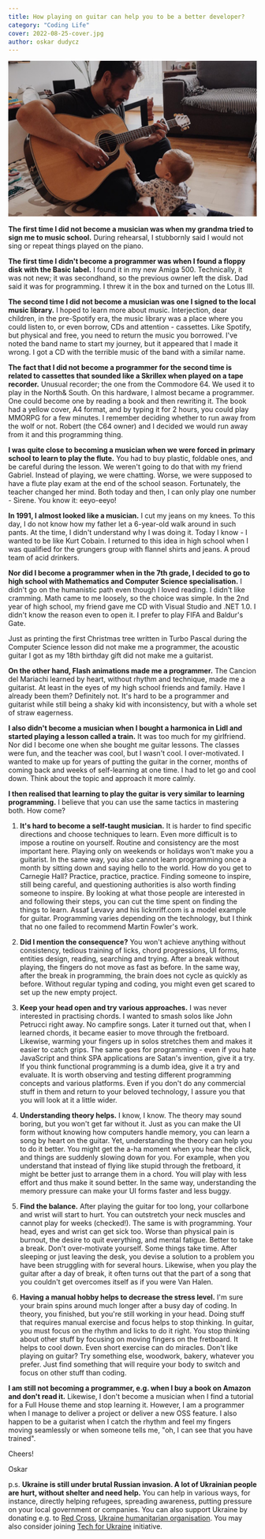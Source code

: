 ```yaml
---
title: How playing on guitar can help you to be a better developer?
category: "Coding Life"
cover: 2022-08-25-cover.jpg
author: oskar dudycz
---
```


![cover](2022-08-25-cover.jpg)

**The first time I did not become a musician was when my grandma tried to sign me to music school.** During rehearsal, I stubbornly said I would not sing or repeat things played on the piano.

**The first time I didn't become a programmer was when I found a floppy disk with the Basic label.** I found it in my new Amiga 500. Technically, it was not new; it was secondhand, so the previous owner left the disk. Dad said it was for programming. I threw it in the box and turned on the Lotus III.

**The second time I did not become a musician was one I signed to the local music library.** I hoped to learn more about music. Interjection, dear children, in the pre-Spotify era, the music library was a place where you could listen to, or even borrow, CDs and attention - cassettes. Like Spotify, but physical and free, you need to return the music you borrowed. I've noted the band name to start my journey, but it appeared that I made it wrong. I got a CD with the terrible music of the band with a similar name.

**The fact that I did not become a programmer for the second time is related to cassettes that sounded like a Skrillex when played on a tape recorder.** Unusual recorder; the one from the Commodore 64. We used it to play in the North& South. On this hardware, I almost became a programmer. One could become one by reading a book and then rewriting it. The book had a yellow cover, A4 format, and by typing it for 2 hours, you could play MMORPG for a few minutes. I remember deciding whether to run away from the wolf or not. Robert (the C64 owner) and I decided we would run away from it and this programming thing.

**I was quite close to becoming a musician when we were forced in primary school to learn to play the flute.** You had to buy plastic, foldable ones, and be careful during the lesson. We weren't going to do that with my friend Gabriel. Instead of playing, we were chatting. Worse, we were supposed to have a flute play exam at the end of the school season. Fortunately, the teacher changed her mind. Both today and then, I can only play one number - Sirene. You know it: eeyo-eeyo!

**In 1991, I almost looked like a musician.** I cut my jeans on my knees. To this day, I do not know how my father let a 6-year-old walk around in such pants. At the time, I didn't understand why I was doing it. Today I know - I wanted to be like Kurt Cobain. I returned to this idea in high school when I was qualified for the grungers group with flannel shirts and jeans. A proud team of acid drinkers.

**Nor did I become a programmer when in the 7th grade, I decided to go to high school with Mathematics and Computer Science specialisation.** I didn't go on the humanistic path even though I loved reading. I didn't like cramming. Math came to me loosely, so the choice was simple. In the 2nd year of high school, my friend gave me CD with Visual Studio and .NET 1.0. I didn't know the reason even to open it. I prefer to play FIFA and Baldur's Gate.

Just as printing the first Christmas tree written in Turbo Pascal during the Computer Science lesson did not make me a programmer, the acoustic guitar I got as my 18th birthday gift did not make me a guitarist.

**On the other hand, Flash animations made me a programmer.** The Cancion del Mariachi learned by heart, without rhythm and technique, made me a guitarist. At least in the eyes of my high school friends and family. Have I already been them? Definitely not. It's hard to be a programmer and guitarist while still being a shaky kid with inconsistency, but with a whole set of straw eagerness.

**I also didn't become a musician when I bought a harmonica in Lidl and started playing a lesson called a train.** It was too much for my girlfriend. Nor did I become one when she bought me guitar lessons. The classes were fun, and the teacher was cool, but I wasn't cool. I over-motivated. I wanted to make up for years of putting the guitar in the corner, months of coming back and weeks of self-learning at one time. I had to let go and cool down. Think about the topic and approach it more calmly.

**I then realised that learning to play the guitar is very similar to learning programming.** I believe that you can use the same tactics in mastering both. How come?

1. **It's hard to become a self-taught musician.** It is harder to find specific directions and choose techniques to learn. Even more difficult is to impose a routine on yourself. Routine and consistency are the most important here. Playing only on weekends or holidays won't make you a guitarist. In the same way, you also cannot learn programming once a month by sitting down and saying hello to the world. How do you get to Carnegie Hall? Practice, practice, practice. Finding someone to inspire, still being careful, and questioning authorities is also worth finding someone to inspire. By looking at what those people are interested in and following their steps, you can cut the time spent on finding the things to learn. Assaf Levavy and his licknriff.com is a model example for guitar. Programming varies depending on the technology, but I think that no one failed to recommend Martin Fowler's work.

2. **Did I mention the consequence?** You won't achieve anything without consistency, tedious training of licks, chord progressions, UI forms, entities design, reading, searching and trying. After a break without playing, the fingers do not move as fast as before. In the same way, after the break in programming, the brain does not cycle as quickly as before. Without regular typing and coding, you might even get scared to set up the new empty project.

3. **Keep your head open and try various approaches.** I was never interested in practising chords. I wanted to smash solos like John Petrucci right away. No campfire songs. Later it turned out that, when I learned chords, it became easier to move through the fretboard. Likewise, warming your fingers up in solos stretches them and makes it easier to catch grips. The same goes for programming - even if you hate JavaScript and think SPA applications are Satan's invention, give it a try. If you think functional programming is a dumb idea, give it a try and evaluate. It is worth observing and testing different programming concepts and various platforms. Even if you don't do any commercial stuff in them and return to your beloved technology, I assure you that you will look at it a little wider.

4. **Understanding theory helps.** I know, I know. The theory may sound boring, but you won't get far without it. Just as you can make the UI form without knowing how computers handle memory, you can learn a song by heart on the guitar. Yet, understanding the theory can help you to do it better. You might get the a-ha moment when you hear the click, and things are suddenly slowing down for you. For example, when you understand that instead of flying like stupid through the fretboard, it might be better just to arrange them in a chord. You will play with less effort and thus make it sound better. In the same way, understanding the memory pressure can make your UI forms faster and less buggy.

5. **Find the balance.** After playing the guitar for too long, your collarbone and wrist will start to hurt. You can outstretch your neck muscles and cannot play for weeks (checked!). The same is with programming. Your head, eyes and wrist can get sick too. Worse than physical pain is burnout, the desire to quit everything, and mental fatigue. Better to take a break. Don't over-motivate yourself. Some things take time. After sleeping or just leaving the desk, you devise a solution to a problem you have been struggling with for several hours. Likewise, when you play the guitar after a day of break, it often turns out that the part of a song that you couldn't get overcomes itself as if you were Van Halen.

6. **Having a manual hobby helps to decrease the stress level.** I'm sure your brain spins around much longer after a busy day of coding. In theory, you finished, but you're still working in your head. Doing stuff that requires manual exercise and focus helps to stop thinking. In guitar, you must focus on the rhythm and licks to do it right. You stop thinking about other stuff by focusing on moving fingers on the fretboard. It helps to cool down. Even short exercise can do miracles. Don't like playing on guitar? Try something else, woodwork, bakery, whatever you prefer. Just find something that will require your body to switch and focus on other stuff than coding.

**I am still not becoming a programmer, e.g. when I buy a book on Amazon and don't read it.** Likewise, I don't become a musician when I find a tutorial for a Full House theme and stop learning it. However, I am a programmer when I manage to deliver a project or deliver a new OSS feature. I also happen to be a guitarist when I catch the rhythm and feel my fingers moving seamlessly or when someone tells me, "oh, I can see that you have trained".

Cheers!

Oskar

p.s. **Ukraine is still under brutal Russian invasion. A lot of Ukrainian people are hurt, without shelter and need help.** You can help in various ways, for instance, directly helping refugees, spreading awareness, putting pressure on your local government or companies. You can also support Ukraine by donating e.g. to [Red Cross](https://www.icrc.org/en/donate/ukraine), [Ukraine humanitarian organisation](https://savelife.in.ua/en/donate/). You may also consider joining [Tech for Ukraine](https://techtotherescue.org/tech/tech-for-ukraine) initiative.
